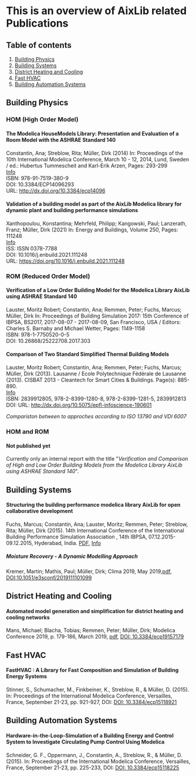 # This is an overview of AixLib related Publications

## Table of contents
1. [Building Physics](#buildingphysics)
1. [Building Systems](#buildingsystems)
1. [District Heating and Cooling](#dhc)
1. [Fast HVAC](#fasthvac)
1. [Building Automation Systems](#bas)


## Building Physics <a name="buildingphysics"></a>

### HOM (High Order Model)

#### The Modelica HouseModels Library: Presentation and Evaluation of a Room Model with the ASHRAE Standard 140
Constantin, Ana; Streblow, Rita; Müller, Dirk (2014)
In: Proceedings of the 10th International Modelica Conference, March 10 - 12, 2014, Lund, Sweden / ed.: Hubertus Tummescheit and Karl-Erik Arzen, Pages: 293-299  
[Info](http://www.ebc.eonerc.rwth-aachen.de/go/id/dncb/lidx/1/file/225819)  
ISBN: 978-91-7519-380-9     
DOI: 10.3384/ECP14096293   
URL: http://dx.doi.org/10.3384/ecp14096

#### Validation of a building model as part of the AixLib Modelica library for dynamic plant and building performance simulations
Xanthopoulou, Konstantina; Mehrfeld, Philipp; Kangowski, Paul; Lanzerath, Franz; Müller, Dirk (2021)
In: Energy and Buildings, Volume 250, Pages: 111248  
[Info](http://www.ebc.eonerc.rwth-aachen.de/go/id/dncb/lidx/1/file/225819)  
ISS: ISSN 0378-7788     
DOI: 10.1016/j.enbuild.2021.111248   
URL: https://doi.org/10.1016/j.enbuild.2021.111248

### ROM (Reduced Order Model)

#### Verification of a Low Order Building Model for the Modelica Library AixLib using ASHRAE Standard 140
Lauster, Moritz Robert; Constantin, Ana; Remmen, Peter; Fuchs, Marcus; Müller, Dirk
In: Proceedings of Building Simulation 2017: 15th Conference of IBPSA, BS2017, 2017-08-07 - 2017-08-09, San Francisco, USA / Editors: Charles S. Barnaby and Michael Wetter, Pages: 1149-1158  
ISBN: 978-1-7750520-0-5  
DOI: 10.26868/25222708.2017.303  

#### Comparison of Two Standard Simplified Thermal Building Models
Lauster, Moritz Robert; Constantin, Ana; Remmen, Peter; Fuchs, Marcus; Müller, Dirk (2013). Lausanne / Ecole Polytechnique Fédérale de Lausanne (2013). CISBAT 2013 - Cleantech for Smart Cities & Buildings. Page(s): 885-890.  
[Info](http://www.ebc.eonerc.rwth-aachen.de/go/id/dncb/lidx/1/file/225169)    
ISBN: 2839912805, 978-2-8399-1280-8, 978-2-8399-1281-5, 2839912813  
DOI: URL: http://dx.doi.org/10.5075/epfl-infoscience-190601

*Compariston between to approches according to ISO 13790 and VDI 6007*

### HOM and ROM

#### Not published yet
Currently only an internal report with the title "*Verification and Comparison of High and Low Order Building Models from the Modelica Library AixLib using ASHRAE Standard 140*".


## Building Systems <a name="buildingsystems"></a>

#### Structuring the building performance modelica library AixLib for open collaborative development
Fuchs, Marcus; Constantin, Ana; Lauster, Moritz; Remmen, Peter; Streblow, Rita; Müller, Dirk (2015). 14th International Conference of the International Building Performance Simulation Association , 14th IBPSA, 07.12.2015-09.12.2015, Hyderabad, India. [PDF](http://www.ibpsa.org/proceedings/BS2015/p2202.pdf), [Info](http://www.ebc.eonerc.rwth-aachen.de/cms/E-ON-ERC-EBC/Forschung/Publikationen/~dncb/Details/?file=540827&lidx=1)


##### Moisture Recovery - A Dynamic Modelling Approach
Kremer, Martin; Mathis, Paul; Müller, Dirk; Clima 2019, May 2019,[pdf](https://www.e3s-conferences.org/articles/e3sconf/pdf/2019/37/e3sconf_clima2019_01099.pdf), [DOI:10.1051/e3sconf/2019111101099](https://doi.org/10.1051/e3sconf/201911101099)


## District Heating and Cooling <a name="dhc"></a>

#### Automated model generation and simplification for district heating and cooling networks
Mans, Michael; Blacha, Tobias; Remmen, Peter; Müller, Dirk; Modelica Conference 2019, p. 179-186, March 2019, [pdf](http://www.ep.liu.se/ecp/157/ecp19157.pdf), [DOI: 10.3384/ecp19157179](http://dx.doi.org/10.3384/ecp19157179)


## Fast HVAC <a name="fasthvac"></a>

#### FastHVAC : A Library for Fast Composition and Simulation of Building Energy Systems
Stinner, S., Schumacher, M., Finkbeiner, K., Streblow, R., & Müller, D. (2015). In: Proceedings of the International Modelica Conference, Versailles, France, September 21-23, pp. 921-927, DOI: [DOI: 10.3384/ecp15118921](http://dx.doi.org/10.3384/ecp15118921)


## Building Automation Systems <a name="bas"></a>

#### Hardware-in-the-Loop-Simulation of a Building Energy and Control System to Investigate Circulating Pump Control Using Modelica
Schneider, G. F., Oppermann, J., Constantin, A., Streblow, R., & Müller, D. (2015). In: Proceedings of the International Modelica Conference, Versailles, France, September 21-23, pp. 225-233, DOI: [DOI: 10.3384/ecp15118225](http://dx.doi.org/10.3384/ecp15118225)
